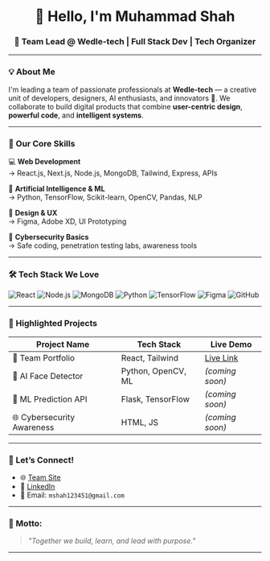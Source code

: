 <h1 align="center">👋 Hello, I'm Muhammad Shah</h1>
<h3 align="center">🚀 Team Lead @ Wedle-tech | Full Stack Dev | Tech Organizer</h3>

---

### 💡 About Me

I'm leading a team of passionate professionals at **Wedle-tech** — a creative unit of developers, designers, AI enthusiasts, and innovators 🚀. We collaborate to build digital products that combine **user-centric design**, **powerful code**, and **intelligent systems**.

---

### 🧠 Our Core Skills

💻 **Web Development**  
→ React.js, Next.js, Node.js, MongoDB, Tailwind, Express, APIs

🧠 **Artificial Intelligence & ML**  
→ Python, TensorFlow, Scikit-learn, OpenCV, Pandas, NLP

🎨 **Design & UX**  
→ Figma, Adobe XD, UI Prototyping

🔐 **Cybersecurity Basics**  
→ Safe coding, penetration testing labs, awareness tools

---

### 🛠️ Tech Stack We Love

![React](https://img.shields.io/badge/-React-61DAFB?logo=react&logoColor=black)
![Node.js](https://img.shields.io/badge/-Node.js-339933?logo=node.js&logoColor=white)
![MongoDB](https://img.shields.io/badge/-MongoDB-47A248?logo=mongodb&logoColor=white)
![Python](https://img.shields.io/badge/-Python-3776AB?logo=python&logoColor=white)
![TensorFlow](https://img.shields.io/badge/-TensorFlow-FF6F00?logo=tensorflow&logoColor=white)
![Figma](https://img.shields.io/badge/-Figma-F24E1E?logo=figma&logoColor=white)
![GitHub](https://img.shields.io/badge/-GitHub-181717?logo=github&logoColor=white)

---

### 🌟 Highlighted Projects

| Project Name | Tech Stack | Live Demo |
|--------------|------------|-----------|
| 💼 Team Portfolio | React, Tailwind | [Live Link](https://wedletech.com) |
| 🤖 AI Face Detector | Python, OpenCV, ML | *(coming soon)* |
| 🧠 ML Prediction API | Flask, TensorFlow | *(coming soon)* |
| 🌐 Cybersecurity Awareness | HTML, JS | *(coming soon)* |

---

### 🔗 Let’s Connect!

- 🌐 [Team Site](https://wedletech.com)
- 💬 [LinkedIn](https://linkedin.com/in/muhammadshah)
- 📧 Email: `mshah123451@gmail.com`

---

### 📌 Motto:
> *"Together we build, learn, and lead with purpose."*

---
